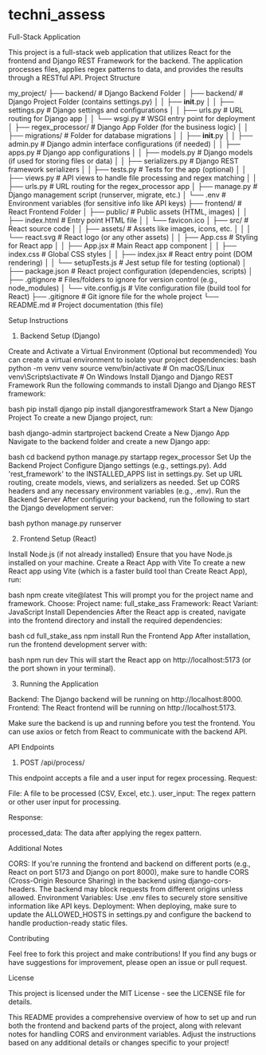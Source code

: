 # techni_assess

Full-Stack Application

This project is a full-stack web application that utilizes React for the frontend and Django REST Framework for the backend. The application processes files, applies regex patterns to data, and provides the results through a RESTful API.
Project Structure

my_project/
├── backend/                  # Django Backend Folder
│   ├── backend/              # Django Project Folder (contains settings.py)
│   │   ├── __init__.py
│   │   ├── settings.py       # Django settings and configurations
│   │   ├── urls.py           # URL routing for Django app
│   │   └── wsgi.py           # WSGI entry point for deployment
│   ├── regex_processor/      # Django App Folder (for the business logic)
│   │   ├── migrations/       # Folder for database migrations
│   │   ├── __init__.py
│   │   ├── admin.py          # Django admin interface configurations (if needed)
│   │   ├── apps.py           # Django app configurations
│   │   ├── models.py         # Django models (if used for storing files or data)
│   │   ├── serializers.py    # Django REST framework serializers
│   │   ├── tests.py          # Tests for the app (optional)
│   │   ├── views.py          # API views to handle file processing and regex matching
│   │   ├── urls.py           # URL routing for the regex_processor app
│   ├── manage.py             # Django management script (runserver, migrate, etc.)
│   └── .env                  # Environment variables (for sensitive info like API keys)
├── frontend/                 # React Frontend Folder
│   ├── public/               # Public assets (HTML, images)
│   │   ├── index.html        # Entry point HTML file
│   │   └── favicon.ico
│   ├── src/                  # React source code
│   │   ├── assets/           # Assets like images, icons, etc.
│   │   │   └── react.svg     # React logo (or any other assets)
│   │   ├── App.css           # Styling for React app
│   │   ├── App.jsx           # Main React app component
│   │   ├── index.css         # Global CSS styles
│   │   ├── index.jsx         # React entry point (DOM rendering)
│   │   └── setupTests.js     # Jest setup file for testing (optional)
│   ├── package.json          # React project configuration (dependencies, scripts)
│   ├── .gitignore            # Files/folders to ignore for version control (e.g., node_modules)
│   └── vite.config.js        # Vite configuration file (build tool for React)
├── .gitignore                # Git ignore file for the whole project
└── README.md                 # Project documentation (this file)

Setup Instructions

1. Backend Setup (Django)

Create and Activate a Virtual Environment (Optional but recommended) You can create a virtual environment to isolate your project dependencies:
bash
python -m venv venv
source venv/bin/activate   # On macOS/Linux
venv\Scripts\activate      # On Windows
Install Django and Django REST Framework Run the following commands to install Django and Django REST framework:

bash
pip install django
pip install djangorestframework
Start a New Django Project To create a new Django project, run:

bash
django-admin startproject backend
Create a New Django App Navigate to the backend folder and create a new Django app:

bash
cd backend
python manage.py startapp regex_processor
Set Up the Backend Project
Configure Django settings (e.g., settings.py).
Add 'rest_framework' to the INSTALLED_APPS list in settings.py.
Set up URL routing, create models, views, and serializers as needed.
Set up CORS headers and any necessary environment variables (e.g., .env).
Run the Backend Server After configuring your backend, run the following to start the Django development server:

bash
python manage.py runserver





2. Frontend Setup (React)

Install Node.js (if not already installed) Ensure that you have Node.js installed on your machine.
Create a React App with Vite To create a new React app using Vite (which is a faster build tool than Create React App), run:

bash
npm create vite@latest
This will prompt you for the project name and framework. Choose:
Project name: full_stake_ass
Framework: React
Variant: JavaScript
Install Dependencies After the React app is created, navigate into the frontend directory and install the required dependencies:

bash
cd full_stake_ass
npm install
Run the Frontend App After installation, run the frontend development server with:

bash
npm run dev
This will start the React app on http://localhost:5173 (or the port shown in your terminal).

3. Running the Application

Backend: The Django backend will be running on http://localhost:8000.
Frontend: The React frontend will be running on http://localhost:5173.

Make sure the backend is up and running before you test the frontend. You can use axios or fetch from React to communicate with the backend API.

API Endpoints

1. POST /api/process/

This endpoint accepts a file and a user input for regex processing.
Request:

File: A file to be processed (CSV, Excel, etc.).
user_input: The regex pattern or other user input for processing.

Response:

processed_data: The data after applying the regex pattern.


Additional Notes

CORS: If you're running the frontend and backend on different ports (e.g., React on port 5173 and Django on port 8000), make sure to handle CORS (Cross-Origin Resource Sharing) in the backend using django-cors-headers. The backend may block requests from different origins unless allowed.
Environment Variables: Use .env files to securely store sensitive information like API keys.
Deployment: When deploying, make sure to update the ALLOWED_HOSTS in settings.py and configure the backend to handle production-ready static files.


Contributing

Feel free to fork this project and make contributions! If you find any bugs or have suggestions for improvement, please open an issue or pull request.

License

This project is licensed under the MIT License - see the LICENSE file for details.

This README provides a comprehensive overview of how to set up and run both the frontend and backend parts of the project, along with relevant notes for handling CORS and environment variables. Adjust the instructions based on any additional details or changes specific to your project!
